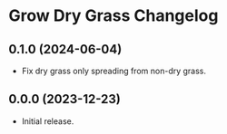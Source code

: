 Grow Dry Grass Changelog
========================

0.1.0 (2024-06-04)
------------------

- Fix dry grass only spreading from non-dry grass.


0.0.0 (2023-12-23)
------------------

- Initial release.
